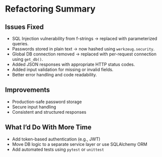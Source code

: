 # Refactoring Summary

## Issues Fixed
- SQL Injection vulnerability from f-strings → replaced with parameterized queries.
- Passwords stored in plain text → now hashed using `werkzeug.security`.
- Global DB connection removed → replaced with per-request connection using `get_db()`.
- Added JSON responses with appropriate HTTP status codes.
- Added input validation for missing or invalid fields.
- Better error handling and code readability.

## Improvements
- Production-safe password storage
- Secure input handling
- Consistent and structured responses

## What I’d Do With More Time
- Add token-based authentication (e.g., JWT)
- Move DB logic to a separate service layer or use SQLAlchemy ORM
- Add automated tests using `pytest` or `unittest`
